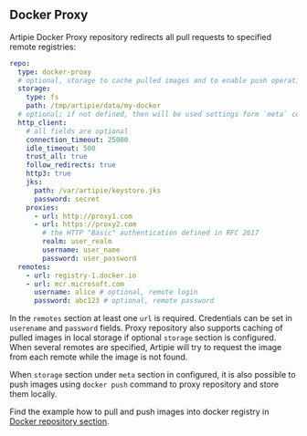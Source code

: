 ## Docker Proxy

Artipie Docker Proxy repository redirects all pull requests to specified remote registries:

```yaml
repo:
  type: docker-proxy
  # optional, storage to cache pulled images and to enable push operation
  storage:
    type: fs
    path: /tmp/artipie/data/my-docker
  # optional; if not defined, then will be used settings form `meta` config
  http_client:
    # all fields are optional
    connection_timeout: 25000
    idle_timeout: 500
    trust_all: true
    follow_redirects: true
    http3: true
    jks:
      path: /var/artipie/keystore.jks
      password: secret
    proxies:
      - url: http://proxy1.com
      - url: https://proxy2.com
        # the HTTP "Basic" authentication defined in RFC 2617
        realm: user_realm
        username: user_name
        password: user_password
  remotes:
    - url: registry-1.docker.io
    - url: mcr.microsoft.com
      username: alice # optional, remote login
      password: abc123 # optional, remote password
```
In the `remotes` section at least one `url` is required. Credentials can be set in `userename`
and `password` fields. Proxy repository also supports caching of pulled images in local storage
if optional `storage` section is configured. When several remotes are specified, Artipie
will try to request the image from each remote while the image is not found.

When `storage` section under `meta` section in configured, it is also possible to push images
using `docker push` command to proxy repository and store them locally.

Find the example how to pull and push images into docker registry in [Docker repository section](./docker#usage-example).